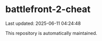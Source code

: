# battlefront-2-cheat

Last updated: 2025-06-11 04:24:48

This repository is automatically maintained.
